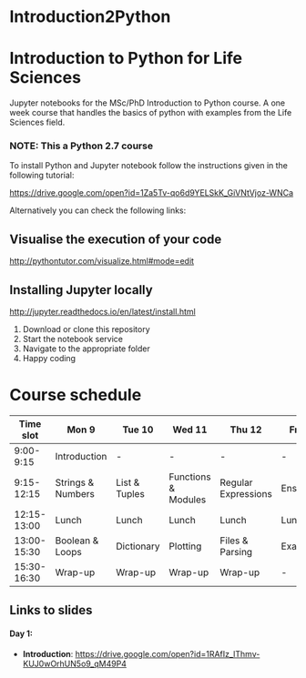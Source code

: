 # Introduction2Python

# Introduction to Python for Life Sciences
Jupyter notebooks for the MSc/PhD Introduction to Python course.
A one week course that handles the basics of python with examples from the Life Sciences field.

### NOTE: This a Python 2.7 course

To install  Python and Jupyter notebook follow the instructions given in the following tutorial:

https://drive.google.com/open?id=1Za5Tv-qo6d9YELSkK_GiVNtVjoz-WNCa

Alternatively you can check the following links:

## Visualise the execution of your code
http://pythontutor.com/visualize.html#mode=edit

## Installing Jupyter locally
http://jupyter.readthedocs.io/en/latest/install.html
1. Download or clone this repository
2. Start the notebook service
3. Navigate to the appropriate folder
4. Happy coding



# Course schedule
| Time slot   | Mon 9 | Tue 10 | Wed 11 | Thu 12 | Fri 13 |
| --- | --- | --- | --- | --- | --- |
| 9:00-9:15   | Introduction | - | - | - | - |
| 9:15-12:15  | Strings & Numbers | List & Tuples | Functions & Modules | Regular Expressions | Ensemble |
| 12:15-13:00 | Lunch | Lunch | Lunch | Lunch | Lunch |
| 13:00-15:30 | Boolean & Loops | Dictionary | Plotting | Files & Parsing | Exam |
| 15:30-16:30 | Wrap-up | Wrap-up | Wrap-up | Wrap-up | - | 

## Links to slides

#### Day 1:

- **Introduction**: https://drive.google.com/open?id=1RAfIz_lThmv-KUJ0wOrhUN5o9_qM49P4
